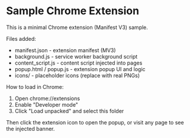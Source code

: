 # Sample Chrome Extension

This is a minimal Chrome extension (Manifest V3) sample.

Files added:
- manifest.json - extension manifest (MV3)
- background.js - service worker background script
- content_script.js - content script injected into pages
- popup.html / popup.js - extension popup UI and logic
- icons/ - placeholder icons (replace with real PNGs)

How to load in Chrome:
1. Open chrome://extensions
2. Enable "Developer mode"
3. Click "Load unpacked" and select this folder

Then click the extension icon to open the popup, or visit any page to see the injected banner.